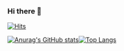 ### Hi there 👋
<!-- **![header](https://capsule-render.vercel.app/api?type=waving&color=gradient&height=350&section=header&text=MiJeong&fontAlign=70&fontSize=80&fontAlignY=30)**
 -->

[![Hits](https://hits.seeyoufarm.com/api/count/incr/badge.svg?url=https%3A%2F%2Fgithub.com%2Fnxxxtyetdecided&count_bg=%23889FE8&title_bg=%23555555&icon=&icon_color=%235DA1C6&title=hits&edge_flat=false)](https://hits.seeyoufarm.com)

[![Anurag's GitHub stats](https://github-readme-stats.vercel.app/api?username=nxxxtyetdecided&hide=stars&theme=nord)](https://github.com/anuraghazra/github-readme-stats)[![Top Langs](https://github-readme-stats.vercel.app/api/top-langs/?username=nxxxtyetdecided&layout=compact)](https://github.com/anuraghazra/github-readme-stats)

